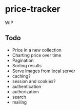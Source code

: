 # price-tracker

WIP

## Todo

* Price in a new collection
* Charting price over time
* Pagination
* Sorting results
* Serve images from local server
* caching?
* session and cookies?
* authentication
* authorization
* search
* mailing
